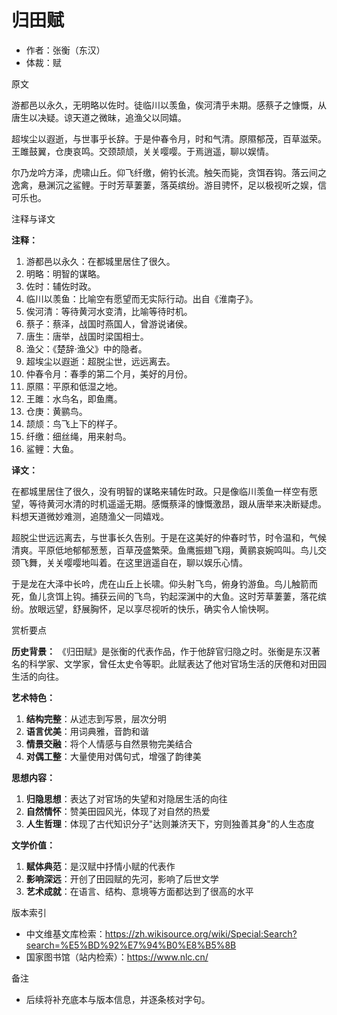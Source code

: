 <!--
 * @Author: ylmzfun ylmzfun@163.com
 * @Date: 2025-10-01 14:27:46
 * @LastEditors: ylmzfun ylmzfun@163.com
 * @LastEditTime: 2025-10-01 23:24:48
 * @FilePath: /poetry/赋辞/归田赋.md
 * @Description: 这是默认设置,请设置`customMade`, 打开koroFileHeader查看配置 进行设置: https://github.com/OBKoro1/koro1FileHeader/wiki/%E9%85%8D%E7%BD%AE
-->
# 归田赋

- 作者：张衡（东汉）
- 体裁：赋

原文

游都邑以永久，无明略以佐时。徒临川以羡鱼，俟河清乎未期。感蔡子之慷慨，从唐生以决疑。谅天道之微昧，追渔父以同嬉。

超埃尘以遐逝，与世事乎长辞。于是仲春令月，时和气清。原隰郁茂，百草滋荣。王雎鼓翼，仓庚哀鸣。交颈颉颃，关关嘤嘤。于焉逍遥，聊以娱情。

尔乃龙吟方泽，虎啸山丘。仰飞纤缴，俯钓长流。触矢而毙，贪饵吞钩。落云间之逸禽，悬渊沉之鲨鲤。于时芳草萋萋，落英缤纷。游目骋怀，足以极视听之娱，信可乐也。

注释与译文

**注释：**
1. 游都邑以永久：在都城里居住了很久。
2. 明略：明智的谋略。
3. 佐时：辅佐时政。
4. 临川以羡鱼：比喻空有愿望而无实际行动。出自《淮南子》。
5. 俟河清：等待黄河水变清，比喻等待时机。
6. 蔡子：蔡泽，战国时燕国人，曾游说诸侯。
7. 唐生：唐举，战国时梁国相士。
8. 渔父：《楚辞·渔父》中的隐者。
9. 超埃尘以遐逝：超脱尘世，远远离去。
10. 仲春令月：春季的第二个月，美好的月份。
11. 原隰：平原和低湿之地。
12. 王雎：水鸟名，即鱼鹰。
13. 仓庚：黄鹂鸟。
14. 颉颃：鸟飞上下的样子。
15. 纤缴：细丝绳，用来射鸟。
16. 鲨鲤：大鱼。

**译文：**

在都城里居住了很久，没有明智的谋略来辅佐时政。只是像临川羡鱼一样空有愿望，等待黄河水清的时机遥遥无期。感慨蔡泽的慷慨激昂，跟从唐举来决断疑虑。料想天道微妙难测，追随渔父一同嬉戏。

超脱尘世远远离去，与世事长久告别。于是在这美好的仲春时节，时令温和，气候清爽。平原低地郁郁葱葱，百草茂盛繁荣。鱼鹰振翅飞翔，黄鹂哀婉鸣叫。鸟儿交颈飞舞，关关嘤嘤地叫着。在这里逍遥自在，聊以娱乐心情。

于是龙在大泽中长吟，虎在山丘上长啸。仰头射飞鸟，俯身钓游鱼。鸟儿触箭而死，鱼儿贪饵上钩。捕获云间的飞鸟，钓起深渊中的大鱼。这时芳草萋萋，落花缤纷。放眼远望，舒展胸怀，足以享尽视听的快乐，确实令人愉快啊。

赏析要点

**历史背景：**
《归田赋》是张衡的代表作品，作于他辞官归隐之时。张衡是东汉著名的科学家、文学家，曾任太史令等职。此赋表达了他对官场生活的厌倦和对田园生活的向往。

**艺术特色：**
1. **结构完整**：从述志到写景，层次分明
2. **语言优美**：用词典雅，音韵和谐
3. **情景交融**：将个人情感与自然景物完美结合
4. **对偶工整**：大量使用对偶句式，增强了韵律美

**思想内容：**
1. **归隐思想**：表达了对官场的失望和对隐居生活的向往
2. **自然情怀**：赞美田园风光，体现了对自然的热爱
3. **人生哲理**：体现了古代知识分子"达则兼济天下，穷则独善其身"的人生态度

**文学价值：**
1. **赋体典范**：是汉赋中抒情小赋的代表作
2. **影响深远**：开创了田园赋的先河，影响了后世文学
3. **艺术成就**：在语言、结构、意境等方面都达到了很高的水平

版本索引
- 中文维基文库检索：https://zh.wikisource.org/wiki/Special:Search?search=%E5%BD%92%E7%94%B0%E8%B5%8B
- 国家图书馆（站内检索）：https://www.nlc.cn/

备注
- 后续将补充底本与版本信息，并逐条核对字句。